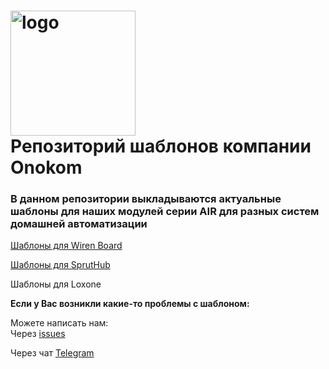 #  <img width="200px" src="https://onokom.ru/img/index/logo-ONOKOM.svg" alt="logo"/> </br> Репозиторий шаблонов компании Onokom 

### В данном репозитории выкладываются актуальные шаблоны для наших    модулей серии AIR для разных систем домашней автоматизации

[Шаблоны для Wiren Board](https://github.com/Onokom/Templates/tree/main/Wiren%20Board)

[Шаблоны для SprutHub](https://github.com/Onokom/Templates/tree/main/SprutHub)

Шаблоны для Loxone

**Если у Вас возникли какие-то проблемы с шаблоном:**

Можете написать нам:  
Через [issues](https://github.com/Onokom/Templates/issues) 


Через чат [Telegram](https://t.me/ONOKOM)


